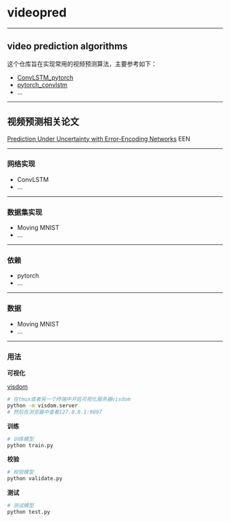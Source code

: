 # videopred

---
## video prediction algorithms

这个仓库旨在实现常用的视频预测算法，主要参考如下：
- [ConvLSTM_pytorch](https://github.com/ndrplz/ConvLSTM_pytorch)
- [pytorch_convlstm](https://github.com/rogertrullo/pytorch_convlstm)
- ...

---
## 视频预测相关论文

[Prediction Under Uncertainty with Error-Encoding Networks](https://arxiv.org/abs/1711.04994) EEN

---
### 网络实现

- ConvLSTM
- ...

---
### 数据集实现

- Moving MNIST
- ...

---
### 依赖

- pytorch
- ...

---
### 数据

- Moving MNIST
- ...

---
### 用法

**可视化**

[visdom](https://github.com/facebookresearch/visdom)

```bash
# 在tmux或者另一个终端中开启可视化服务器visdom
python -m visdom.server
# 然后在浏览器中查看127.0.0.1:9097
```

**训练**
```bash
# 训练模型
python train.py
```

**校验**
```bash
# 校验模型
python validate.py
```

**测试**
```bash
# 测试模型
python test.py
```

